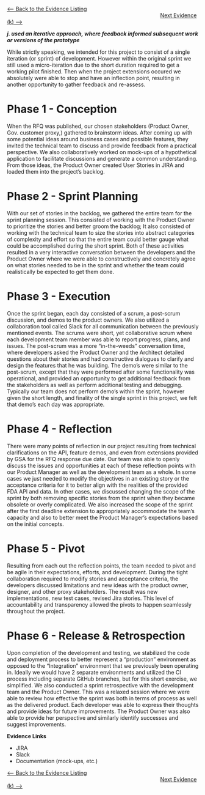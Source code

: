 [<-- Back to the Evidence Listing](https://github.com/itgfirm/safe-food/edit/master/Evidence)  &nbsp;&nbsp;&nbsp;&nbsp;&nbsp;&nbsp;&nbsp;&nbsp;&nbsp;&nbsp;&nbsp;&nbsp;&nbsp;&nbsp;&nbsp;&nbsp;&nbsp;&nbsp;&nbsp;&nbsp;&nbsp;&nbsp;&nbsp;&nbsp;&nbsp;&nbsp;&nbsp;&nbsp;&nbsp;&nbsp;&nbsp;&nbsp;&nbsp;&nbsp;&nbsp;&nbsp;&nbsp;&nbsp;&nbsp;&nbsp;&nbsp;&nbsp;&nbsp;&nbsp;&nbsp;&nbsp;&nbsp;&nbsp;&nbsp;&nbsp;&nbsp;&nbsp;&nbsp;&nbsp;&nbsp;&nbsp;&nbsp;&nbsp;&nbsp;&nbsp;&nbsp;&nbsp;&nbsp;&nbsp;&nbsp;&nbsp;&nbsp;&nbsp;&nbsp;&nbsp;&nbsp;&nbsp;&nbsp;&nbsp;&nbsp;&nbsp;&nbsp;&nbsp;&nbsp;&nbsp;&nbsp;&nbsp;&nbsp;&nbsp;&nbsp;&nbsp;&nbsp;&nbsp;&nbsp;&nbsp;&nbsp;&nbsp;&nbsp;&nbsp;&nbsp;&nbsp;&nbsp;&nbsp;&nbsp;&nbsp;&nbsp;&nbsp;[Next Evidence (k) -->](https://github.com/itgfirm/safe-food/edit/master/Evidence/k)

***j. used an iterative approach, where feedback informed subsequent work or versions of the prototype***

While strictly speaking, we intended for this project to consist of a single iteration (or sprint) of development.  However within the original sprint we still used a micro-iteration due to the short duration required to get a working pilot finished.  Then when the project extensions occured we absolutely were able to stop and have an inflection point, resulting in another opportunity to gather feedback and re-assess.

# Phase 1 - Conception
When the RFQ was published, our chosen stakeholders (Product Owner, Gov. customer proxy,) gathered to brainstorm ideas.  After coming up with some potential ideas around business cases and possible features, they invited the technical team to discuss and provide feedback from a practical perspective. We also collaboratively worked on mock-ups of a hypothetical application to facilitate discussions and generate a common understanding. From those ideas, the Product Owner created User Stories in JIRA and loaded them into the project’s backlog.

# Phase 2 - Sprint Planning
With our set of stories in the backlog, we gathered the entire team for the sprint planning session.  This consisted of working with the Product Owner to prioritize the stories and better groom the backlog; It also consisted of working with the technical team to size the stories into abstract categories of complexity and effort so that the entire team could better gauge what could be accomplished during the short sprint.  Both of these activities resulted in a very interactive conversation between the developers and the Product Owner where we were able to constructively and concretely agree on what stories needed to be in the sprint and whether the team could realistically be expected to get them done.

# Phase 3 - Execution
Once the sprint began, each day consisted of a scrum, a post-scrum discussion, and demos to the product owners.  We also utilized a collaboration tool called Slack for all communication between the previously mentioned events.  The scrums were short, yet collaborative scrum where each development team member was able to report progress, plans, and issues.  The post-scrum was a more “in-the-weeds” conversation time, where developers asked the Product Owner and the Architect detailed questions about their stories and had constructive dialogues to clarify and design the features that he was building.  The demo’s were similar to the post-scrum, except that they were performed after some functionality was operational, and provided an opportunity to get additional feedback from the stakeholders as well as perform additional testing and debugging.  Typically our team does not perform demo’s within the sprint, however given the short length, and finality of the single sprint in this project, we felt that demo’s each day was appropriate.

# Phase 4 - Reflection
There were many points of reflection in our project resulting from technical clarifications on the API, feature demos, and even from extensions provided by GSA for the RFQ response due date.  Our team was able to openly discuss the issues and opportunities at each of these reflection points with our Product Manager as well as the development team as a whole. In some cases we just needed to modify the objectives in an existing story or the acceptance criteria for it to better align with the realities of the provided FDA API and data.  In other cases, we discussed changing the scope of the sprint by both removing specific stories from the sprint when they became obsolete or overly complicated.  We also increased the scope of the sprint after the first deadline extension to appropriately accommodate the team’s capacity and also to better meet the Product Manager’s expectations based on the initial concepts.

# Phase 5 - Pivot
Resulting from each out the reflection points, the team needed to pivot and be agile in their expectations, efforts, and development.  During the tight collaboration required to modify stories and acceptance criteria, the developers discussed limitations and new ideas with the product owner, designer, and other proxy stakeholders.  The result was new implementations, new test cases, revised Jira stories.  This level of accountability and transparency allowed the pivots to happen seamlessly throughout the project.

# Phase 6 - Release & Retrospection
Upon completion of the development and testing, we stabilized the code and deployment process to better represent a “production” environment as opposed to the “Integration” environment that we previously been operating in.  Ideally we would have 2 separate environments and utilized the CI process including separate GitHub branches, but for this short exercise, we simplified. We also conducted a sprint retrospective with the development team and the Product Owner. This was a relaxed session where we were able to review how effective the sprint was both in terms of process as well as the delivered product. Each developer was able to express their thoughts and provide ideas for future improvements.  The Product Owner was also able to provide her perspective and similarly identify successes and suggest improvements.



**Evidence Links**
- JIRA
- Slack
- Documentation (mock-ups, etc.)

[<-- Back to the Evidence Listing](https://github.com/itgfirm/safe-food/edit/master/Evidence)  &nbsp;&nbsp;&nbsp;&nbsp;&nbsp;&nbsp;&nbsp;&nbsp;&nbsp;&nbsp;&nbsp;&nbsp;&nbsp;&nbsp;&nbsp;&nbsp;&nbsp;&nbsp;&nbsp;&nbsp;&nbsp;&nbsp;&nbsp;&nbsp;&nbsp;&nbsp;&nbsp;&nbsp;&nbsp;&nbsp;&nbsp;&nbsp;&nbsp;&nbsp;&nbsp;&nbsp;&nbsp;&nbsp;&nbsp;&nbsp;&nbsp;&nbsp;&nbsp;&nbsp;&nbsp;&nbsp;&nbsp;&nbsp;&nbsp;&nbsp;&nbsp;&nbsp;&nbsp;&nbsp;&nbsp;&nbsp;&nbsp;&nbsp;&nbsp;&nbsp;&nbsp;&nbsp;&nbsp;&nbsp;&nbsp;&nbsp;&nbsp;&nbsp;&nbsp;&nbsp;&nbsp;&nbsp;&nbsp;&nbsp;&nbsp;&nbsp;&nbsp;&nbsp;&nbsp;&nbsp;&nbsp;&nbsp;&nbsp;&nbsp;&nbsp;&nbsp;&nbsp;&nbsp;&nbsp;&nbsp;&nbsp;&nbsp;&nbsp;&nbsp;&nbsp;&nbsp;&nbsp;&nbsp;&nbsp;&nbsp;&nbsp;&nbsp;[Next Evidence (k) -->](https://github.com/itgfirm/safe-food/edit/master/Evidence/k)

